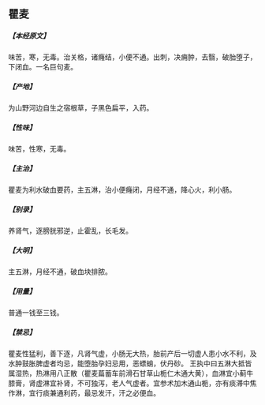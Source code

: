 ## 瞿麦

##### 【本经原文】
味苦，寒，无毒。治关格，诸癃结，小便不通。出刺，决痈肿，去翳，破胎堕子，下闭血。一名巨句麦。
##### 【产地】
为山野河边自生之宿根草，子黑色扁平，入药。
##### 【性味】
味苦，性寒，无毒。
##### 【主治】
瞿麦为利水破血要药，主五淋，治小便癃闭，月经不通，降心火，利小肠。
##### 【别录】
养肾气，逐膀胱邪逆，止霍乱，长毛发。
##### 【大明】
主五淋，月经不通，破血块排脓。
##### 【用量】
普通一钱至三钱。
##### 【禁忌】
瞿麦性猛利，善下逐，凡肾气虚，小肠无大热，胎前产后一切虚人患小水不利，及水肿鼓胀脾虚者均忌，能堕胎孕妇忌用，恶螵蛸，伏丹砂。
王执中曰五淋大抵皆属湿热，热淋用八正散（瞿麦萹蓄车前滑石甘草山栀仁木通大黄），血淋宜小蓟牛膝膏，肾虚淋宜补肾，不可独泻，老人气虚者。宜参术加木通山栀，亦有痰滞中焦作淋，宜行痰兼通利药，最忌发汗，汗之必便血。